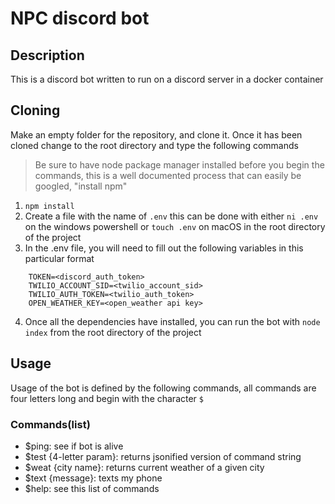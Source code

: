 # NPC discord bot
## Description
This is a discord bot written to run on a discord server in a
docker container
## Cloning
Make an empty folder for the repository, and clone it. Once it has been cloned
change to the root directory and type the following commands
> Be sure to have node package manager installed before you begin the commands,
this is a well documented process that can easily be googled, "install npm"

1. `npm install`
2. Create a file with the name of `.env` this can be done with either `ni .env`
on the windows powershell or `touch .env` on macOS in the root directory of the
project
3. In the .env file, you will need to fill out the following variables in this
particular format
```
    TOKEN=<discord_auth_token>
    TWILIO_ACCOUNT_SID=<twilio_account_sid>
    TWILIO_AUTH_TOKEN=<twilio_auth_token>
    OPEN_WEATHER_KEY=<open_weather api key>
```
4. Once all the dependencies have installed, you can run the bot with
`node index` from the root directory of the project

## Usage
Usage of the bot is defined by the following commands, all commands are four
letters long and begin with the character `$`

### Commands(list)
- $ping: see if bot is alive
- $test {4-letter param}: returns jsonified version of command string
- $weat {city name}: returns current weather of a given city
- $text {message}: texts my phone
- $help: see this list of commands
